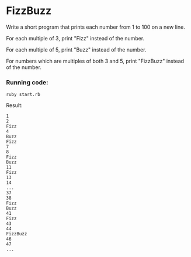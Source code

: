 # FizzBuzz

Write a short program that prints each number from 1 to 100 on a new line.

For each multiple of 3, print "Fizz" instead of the number.

For each multiple of 5, print "Buzz" instead of the number.

For numbers which are multiples of both 3 and 5, print "FizzBuzz" instead of the number.

### Running code:

```
ruby start.rb
```

Result:

```
1
2
Fizz
4
Buzz
Fizz
7
8
Fizz
Buzz
11
Fizz
13
14
...
37
38
Fizz
Buzz
41
Fizz
43
44
FizzBuzz
46
47
...
```
